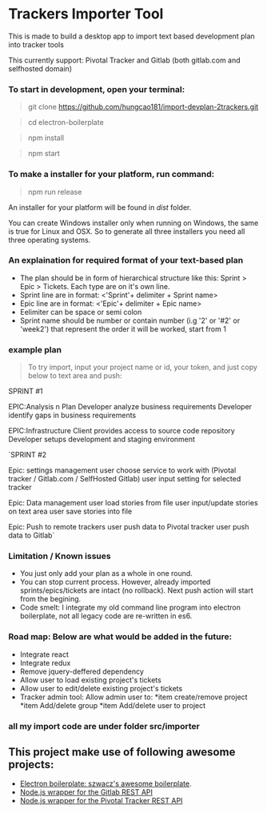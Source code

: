 # Trackers Importer Tool
This is made to build a desktop app to import text based development plan into tracker tools 

This currently support: Pivotal Tracker and Gitlab (both gitlab.com and selfhosted domain)

### To start in development, open your terminal:
> git clone https://github.com/hungcao181/import-devplan-2trackers.git

> cd electron-boilerplate

> npm install

> npm start

### To make a installer for your platform, run command:
> npm run release

An installer for your platform will be found in *dist* folder.

You can create Windows installer only when running on Windows, the same is true for Linux and OSX. So to generate all three installers you need all three operating systems.

### An explaination for required format of your text-based plan

* The plan should be in form of hierarchical structure like this: Sprint > Epic > Tickets. Each type are on it's own line.
* Sprint line are in format: <'Sprint'+ delimiter + Sprint name>
* Epic line are in format: <'Epic'+ delimiter + Epic name>
* Eelimiter can be space or semi colon
* Sprint name should be number or contain number (i.g '2' or '#2' or 'week2') that represent the order it will be worked, start from 1

### example plan
> To try import, input your project name or id, your token, and just copy below to text area and push:

SPRINT #1

EPIC:Analysis n Plan
Developer analyze business requirements
Developer identify gaps in business requirements

EPIC:Infrastructure
Client provides access to source code repository
Developer setups development and staging environment

`SPRINT #2

Epic: settings management
user choose service to work with (Pivotal tracker / Gitlab.com / SelfHosted Gitlab)
user input setting for selected tracker

Epic: Data management
user load stories from file
user input/update stories on text area
user save stories into file

Epic: Push to remote trackers
user push data to Pivotal tracker
user push data to Gitlab`

### Limitation / Known issues
* You just only add your plan as a whole in one round.
* You can stop current process. However, already imported sprints/epics/tickets are intact (no rollback). Next push action will start from the begining. 
* Code smelt: I integrate my old command line program into electron boilerplate, not all legacy code are re-written in es6. 

### Road map: Below are what would be added in the future:
* Integrate react
* Integrate redux
* Remove jquery-deffered dependency
* Allow user to load existing project's tickets
* Allow user to edit/delete existing project's tickets
* Tracker admin tool: Allow admin user to:
    *item create/remove project
    *item Add/delete group
    *item Add/delete user to project
### all my import code are under folder src/importer

## This project make use of following awesome projects:
* [Electron boilerplate: szwacz's awesome boilerplate](https://github.com/szwacz/electron-boilerplate).
* [Node.js wrapper for the Gitlab REST API](https://github.com/repo-utils/gitlab)
* [Node.js wrapper for the Pivotal Tracker REST API](https://github.com/generalui/pivotaltracker)
